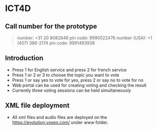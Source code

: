 # ICT4D

## Call number for the prototype

> number: +31 20 8082848 pin code: 9990522476
> number (USA): +1 (407) 386-2174  pin code: 9991493938

## Introduction 

* Press 1 for English service and press 2 for french service
* Press 1 or 2 or 3 to choose the topic you want to vote
* Press 1 or say yes to vote for yes, press 2 or say no to vote for no
* Web portal can be used for creating voting and checking the result
* Currently three voting sessions can be held simultaneously

## XML file deployment

* All xml files and audio files are deployed on the https://evolution.voxeo.com/ under www folder.
